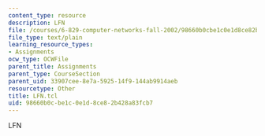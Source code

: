 ```yaml
---
content_type: resource
description: LFN
file: /courses/6-829-computer-networks-fall-2002/98660b0cbe1c0e1d8ce82b428a83fcb7_LFN.tcl
file_type: text/plain
learning_resource_types:
- Assignments
ocw_type: OCWFile
parent_title: Assignments
parent_type: CourseSection
parent_uid: 33907cee-8e7a-5925-14f9-144ab9914aeb
resourcetype: Other
title: LFN.tcl
uid: 98660b0c-be1c-0e1d-8ce8-2b428a83fcb7
---
```

LFN